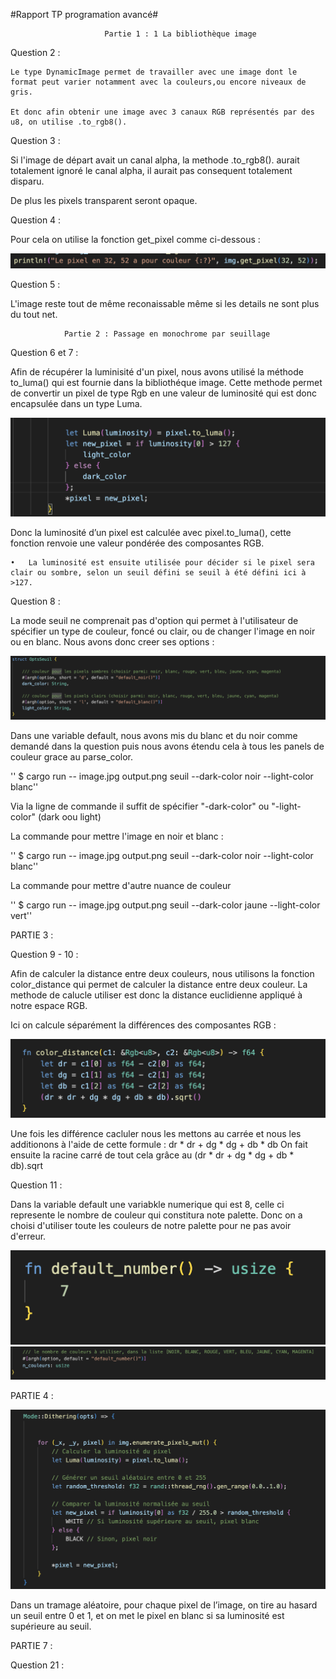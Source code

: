 #Rapport TP programation avancé#

                         Partie 1 : 1 La bibliothèque image

Question 2 : 

	Le type DynamicImage permet de travailler avec une image dont le format peut varier notamment avec la couleurs,ou encore niveaux de gris.

	Et donc afin obtenir une image avec 3 canaux RGB représentés par des u8, on utilise .to_rgb8().


Question 3 : 

Si l'image de départ avait un canal alpha, la methode .to_rgb8(). aurait totalement ignoré le canal alpha, il aurait pas consequent totalement disparu.

De plus les pixels transparent seront opaque. 


Question 4 : 

Pour cela on utilise la fonction get_pixel comme ci-dessous : 

![alt text](./Question4.png)


Question 5 : 

L'image reste tout de même reconaissable même si les details ne sont plus du tout net.


                Partie 2 : Passage en monochrome par seuillage


Question 6 et 7 : 

Afin de récupérer la luminisité d'un pixel, nous avons utilisé la méthode to_luma() qui est fournie dans la bibliothéque image.
Cette methode permet de convertir un pixel de type Rgb <u8> en une valeur de luminosité qui est donc encapsulée dans un type Luma.


![alt text](./question6.png)

Donc la luminosité d’un pixel est calculée avec pixel.to_luma(), cette fonction renvoie une valeur pondérée des composantes RGB.

	•	La luminosité est ensuite utilisée pour décider si le pixel sera clair ou sombre, selon un seuil défini se seuil à été défini ici à >127.

Question 8 : 

La mode  seuil ne comprenait pas d'option qui permet à l'utilisateur de spécifier un type de couleur, foncé ou clair, ou de changer l'image en noir ou en blanc. 
Nous avons donc creer ses options : 


![alt text](./question8.png)

Dans une variable default, nous avons mis du blanc et du noir comme demandé dans la question puis nous avons étendu cela à tous les panels de couleur grace au parse_color.



'' $ cargo run -- image.jpg output.png seuil --dark-color noir --light-color blanc''

Via la ligne de commande il suffit de spécifier "-dark-color" ou "-light-color" (dark oou light) 

La commande pour mettre l'image en noir et blanc : 

'' $ cargo run -- image.jpg output.png seuil --dark-color noir --light-color blanc''

La commande pour mettre d'autre nuance de couleur

'' $ cargo run -- image.jpg output.png seuil --dark-color jaune --light-color vert''



PARTIE 3 : 

Question 9 - 10 : 

Afin de calculer la distance entre deux couleurs, nous utilisons la fonction color_distance qui permet de calculer la distance entre deux couleur. 
La methode de calucle utiliser est donc la distance euclidienne appliqué à notre espace RGB.

Ici on calcule séparément la différences des composantes RGB :

![alt text](./question9-2.png)

Une fois les différence cacluler nous les mettons au carrée et nous les additionons à l'aide de cette formule :
dr * dr + dg * dg + db * db
On fait ensuite la racine carré de tout cela grâce au (dr * dr + dg * dg + db * db).sqrt


Question 11 : 

Dans la variable default une variabkle numerique qui est 8, celle ci represente le nombre de couleur qui constitura note palette.
Donc on a choisi d'utiliser toute les couleurs de notre palette pour ne pas avoir d'erreur.

![alt text](./question11-1.png)
![alt text](./question11.png)


PARTIE 4 : 

![alt text](./Question12.png)

Dans un tramage aléatoire, pour chaque pixel de l’image, on tire au hasard un seuil entre 0 et 1, et on met le pixel en blanc si sa luminosité est supérieure au seuil.

PARTIE 7 : 

Question 21 : 